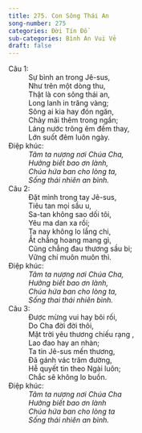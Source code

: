 ```yaml
---
title: 275. Con Sông Thái An
song-number: 275
categories: Đời Tín Đồ
sub-categories: Bình An Vui Vẻ
draft: false
---
```

<dl><dt>Câu 1:</dt><dd data-verse="1">Sự bình an trong Jê-sus, <br/>Như trên một dòng thu, <br/>Thật là con sông thái an, <br/>Long lanh in trăng vàng; <br/>Sông ai kia hay đón ngăn, <br/>Chảy mãi thêm trong ngần; <br/>Láng nước trông êm đềm thay, <br/>Lớn suốt đêm luôn ngày. </dd><dt>Điệp khúc:</dt><dd data-chorus="1"><em>Tâm ta nương nơi Chúa Cha, <br/>Hưởng biết bao ơn lành, <br/>Chúa hứa ban cho lòng ta, <br/>Sống thái nhiên an bình. </em></dd><dt>Câu 2:</dt><dd data-verse="2">Đặt mình trong tay Jê-sus, <br/>Tiêu tan mọi sầu u, <br/>Sa-tan không sao dối tôi, <br/>Yêu ma dan xa rồi; <br/>Ta nay không lo lắng chi, <br/>Ắt chẳng hoang mang gì, <br/>Cũng chẳng đau thương sầu bi; <br/>Vững chí muôn muôn thì. </dd><dt>Điệp khúc:</dt><dd data-chorus="1"><em>Tâm ta nương nơi Chúa Cha, <br/>Hưởng biết bao ơn lành, <br/>Chúa hứa ban cho lòng ta, <br/>Sống thai thái nhiên bình. </em></dd><dt>Câu 3:</dt><dd data-verse="3">Được mừng vui hay bôi rối, <br/>Do Cha đời đời thôi, <br/> Mặt trời yêu thương chiếu rạng , <br/>Lao đao hay an nhàn; <br/>Ta tin Jê-sus mến thương, <br/>Đã gánh vác trăm đường, <br/>Hễ quyết tin theo Ngài luôn; <br/>Chắc sẽ không lo buồn. </dd><dt>Điệp khúc:</dt><dd data-chorus="1"><em>Tâm ta nương nơi Chúa Cha <br/>Hưởng biết bao ơn lành <br/>Chúa hứa ban cho lòng ta <br/>Sống thái nhiên an bình. </em></dd></dl>